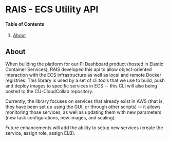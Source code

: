 # RAIS - ECS Utility API


#### Table of Contents
1. [About](#about)

## About

When building the platform for our PI Dashboard product (hosted in Elastic Container Services), RAIS developed this api to allow object-oriented interaction with the ECS infrastructure as well as local and remote Docker registries.  This library is used by a set of cli tools that we use to build, push and deploy images to specific services in ECS -- this CLI will also being posted to the CU-CloudCollab repository.

Currently, the library focuses on services that already exist in AWS (that is, they have been set up using the GUI, or through other scripts) -- it allows monitoring those services, as well as updating them with new parameters (new task configurations, new images, and scaling).

Future enhancements will add the ability to setup new services (create the service, assign role, assign ELB).

